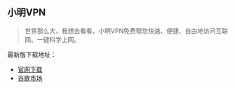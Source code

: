 ## 小明VPN

> 世界那么大，我想去看看，小明VPN免费帮您快速、便捷、自由地访问互联网。一键科学上网。

最新版下载地址：
- [官网下载](http://139.162.102.247/apks/xiaoming-vpn-1.0.1_git.apk "官网下载") 
- [谷歌市场](http://play.google.com/store/apps/details?id=com.xiaoming.vpn "谷歌市场")  

